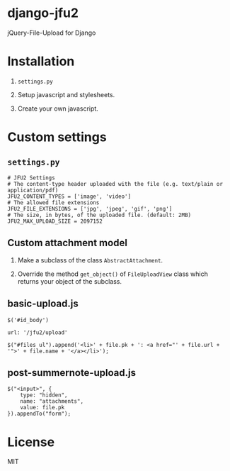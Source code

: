 # django-jfu2
jQuery-File-Upload for Django

# Installation
1. `settings.py`

2. Setup javascript and stylesheets.

3. Create your own javascript.


# Custom settings
## `settings.py`
```
# JFU2 Settings
# The content-type header uploaded with the file (e.g. text/plain or application/pdf)
JFU2_CONTENT_TYPES = ['image', 'video']
# The allowed file extensions
JFU2_FILE_EXTENSIONS = ['jpg', 'jpeg', 'gif', 'png']
# The size, in bytes, of the uploaded file. (default: 2MB)
JFU2_MAX_UPLOAD_SIZE = 2097152
```

## Custom attachment model
1. Make a subclass of the class `AbstractAttachment`.

2. Override the method `get_object()` of `FileUploadView` class which returns your object of the subclass.

## basic-upload.js

`$('#id_body')`

`url: '/jfu2/upload'`

```
$("#files ul").append('<li>' + file.pk + ': <a href="' + file.url + '">' + file.name + '</a></li>');
```

## post-summernote-upload.js

```
$("<input>", {
    type: "hidden",
    name: "attachments",
    value: file.pk
}).appendTo("form");
```

# License
MIT
